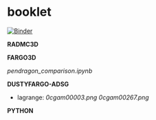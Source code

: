 # booklet

[![Binder](https://mybinder.org/badge_logo.svg)](https://mybinder.org/v2/gh/volodia99/booklet/master)

**RADMC3D**

**FARGO3D** 

*pendragon_comparison.ipynb*

**DUSTYFARGO-ADSG** 
- lagrange:
*0cgam00003.png*
*0cgam00267.png*

**PYTHON**

